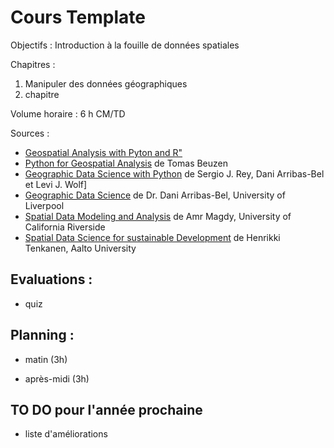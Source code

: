 # Cours Template

Objectifs : Introduction à la fouille de données spatiales

Chapitres :
1. Manipuler des données géographiques 
2. chapitre

Volume horaire :  6 h CM/TD

Sources :
- [Geospatial Analysis with Pyton and R"](https://kodu.ut.ee/~kmoch/geopython2021/index.html)
- [Python for Geospatial Analysis](https://www.tomasbeuzen.com/python-for-geospatial-analysis/README.html) de Tomas Beuzen
- [Geographic Data Science with Python](https://geographicdata.science/book/intro.html) de Sergio J. Rey, Dani Arribas-Bel et Levi J. Wolf]
- [Geographic Data Science](https://darribas.org/gds_course/content/home.html) de Dr. Dani Arribas-Bel, University of Liverpool
- [Spatial Data Modeling and Analysis](https://www.cs.ucr.edu/~amr/courses/18SCS260/) de Amr Magdy, University of California Riverside
- [Spatial Data Science for sustainable Development](https://sustainability-gis.readthedocs.io/en/latest/course-info/introduction.html) de Henrikki Tenkanen, Aalto University

## Evaluations : 
- quiz

## Planning :
- matin (3h)

- après-midi (3h)


## TO DO pour l'année prochaine
- liste d'améliorations